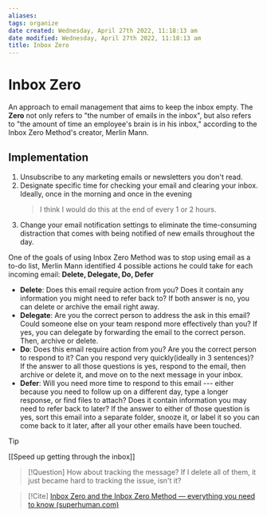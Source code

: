 ```yaml
---
aliases: 
tags: organize
date created: Wednesday, April 27th 2022, 11:18:13 am
date modified: Wednesday, April 27th 2022, 11:18:13 am
title: Inbox Zero
---
```


# Inbox Zero

An approach to email management that aims to keep the inbox empty. The **Zero** not only refers to "the number of emails in the inbox", but also refers to "the amount of time an employee's brain is in his inbox," according to the Inbox Zero Method's creator, Merlin Mann.

## Implementation

1. Unsubscribe to any marketing emails or newsletters you don't read.
2. Designate specific time for checking your email and clearing your inbox. Ideally, once in the morning and once in the evening
	> I think I would do this at the end of every 1 or 2 hours.
3. Change your email notification settings to eliminate the time-consuming distraction that comes with being notified of new emails throughout the day.

One of the goals of using Inbox Zero Method was to stop using email as a to-do list, Merlin Mann identified 4 possible actions he could take for each incoming email: **Delete, Delegate, Do, Defer**

- **Delete**: Does this email require action from you? Does it contain any information you might need to refer back to? If both answer is no, you can delete or archive the email right away.
- **Delegate**: Are you the correct person to address the ask in this email? Could someone else on your team respond more effectively than you? If yes, you can delegate by forwarding the email to the correct person. Then, archive or delete.
- **Do**: Does this email require action from you? Are you the correct person to respond to it? Can you respond very quickly(ideally in 3 sentences)? If the answer to all those questions is yes, respond to the email, then archive or delete it, and move on to the next message in your inbox.
- **Defer**: Will you need more time to respond to this email --- either because you need to follow up on a different day, type a longer response, or find files to attach? Does it contain information you may need to refer back to later? If the answer to either of those question is yes, sort this email into a separate folder, snooze it, or label it so you can come back to it later, after all your other emails have been touched.
>[!Tip]
> [[Speed up getting through the inbox]]

> [!Question]
> How about tracking the message? If I delete all of them, it just became hard to tracking the issue, isn't it?

> [!Cite]
>  [Inbox Zero and the Inbox Zero Method — everything you need to know (superhuman.com)](https://blog.superhuman.com/inbox-zero-method/)